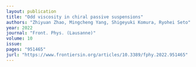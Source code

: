 ```yaml
---
layout: publication
title: "Odd viscosity in chiral passive suspensions"
authors: "Zhiyuan Zhao, Mingcheng Yang, Shigeyuki Komura, Ryohei Seto"
year: 2022
journal: "Front. Phys. (Lausanne)"
volume: 10
issue: 
pages: "951465"
jurl: "https://www.frontiersin.org/articles/10.3389/fphy.2022.951465"
---
```

